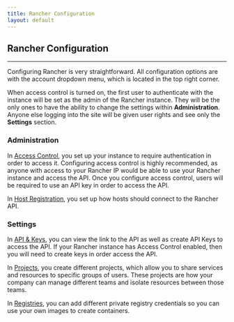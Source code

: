 ```yaml
---
title: Rancher Configuration
layout: default
---
```


## Rancher Configuration
---

Configuring Rancher is very straightforward. All configuration options are with the account dropdown menu, which is located in the top right corner. 

When access control is turned on, the first user to authenticate with the instance will be set as the admin of the Rancher instance. They will be the only ones to have the ability to change the settings within **Administration**. Anyone else logging into the site will be given user rights and see only the **Settings** section.

### Administration

In [Access Control]({{site.baseurl}}/docs/configuration/access-control), you set up your instance to require authentication in order to access it. Configuring access control is highly recommended, as anyone with access to your Rancher IP would be able to use your Rancher instance and access the API. Once you configure access control, users will be required to use an API key in order to access the API.

In [Host Registration]({{site.baseurl}}/docs/configuration/host-registration), you set up how hosts should connect to the Rancher API.  

### Settings

In [API & Keys]({{site.baseurl}}/docs/configuration/api-keys/), you can view the link to the API as well as create API Keys to access the API. If your Rancher instance has Access Control enabled, then you will need to create keys in order access the API.

In [Projects]({{site.baseurl}}/docs/configuration/projects/), you create different projects, which allow you to share services and resources to specific groups of users. These projects are how your company can manage different teams and isolate resources between those teams.

In [Registries]({{site.baseurl}}/docs/configuration/registries/), you can add different private registry credentials so you can use your own images to create containers.

